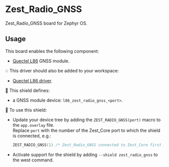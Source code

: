 # Zest_Radio_GNSS

Zest_Radio_GNSS board for Zephyr OS.

## Usage

This board enables the following component:

- [Quectel L86](https://www.quectel.com/product/gnss-l86/) GNSS module.

💡 This driver should also be added to your workspace:

- [Quectel L86 driver](https://github.com/catie-aq/zephyr_quectel-l86).

:pushpin: This shield defines:

- a GNSS module device: `l86_zest_radio_gnss_<port>`.

:triangular_ruler: To use this shield:

- Update your device tree by adding the `ZEST_RADIO_GNSS(port)` macro to the `app.overlay` file.\
  Replace `port` with the number of the Zest_Core port to which the shield is connected, e.g.:

  ```c
  ZEST_RADIO_GNSS(1) /* Zest_Radio_GNSS connected to Zest_Core first port */
  ```

- Activate support for the shield by adding `--shield zest_radio_gnss` to the west command.
